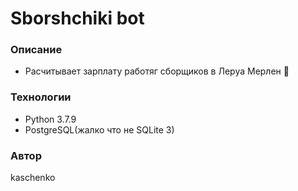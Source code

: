 # Sborshchiki bot
### Описание
- Расчитывает зарплату работяг сборщиков в Леруа Мерлен 🤙
### Технологии
- Python 3.7.9
- PostgreSQL(жалко что не SQLite 3)
### Автор
kaschenko